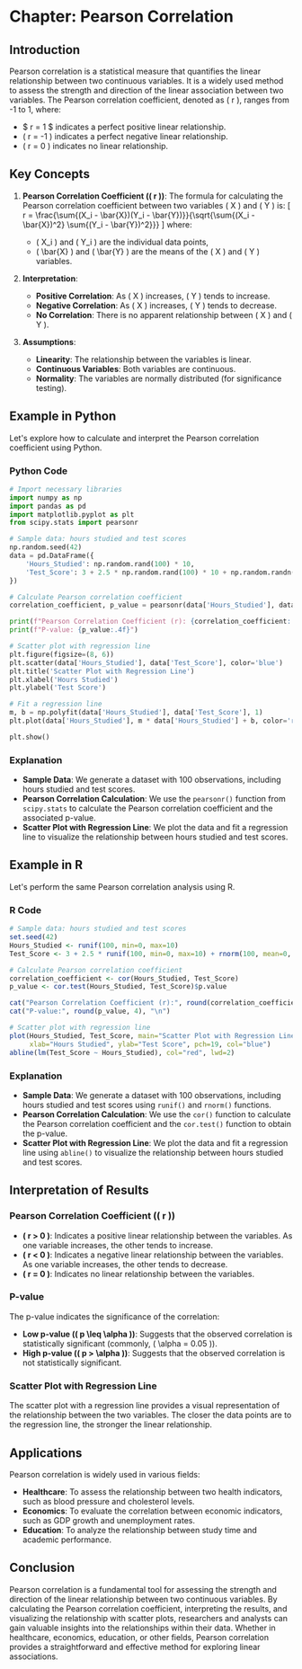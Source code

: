 # Chapter: Pearson Correlation

## Introduction

Pearson correlation is a statistical measure that quantifies the linear relationship between two continuous variables. It is a widely used method to assess the strength and direction of the linear association between two variables. The Pearson correlation coefficient, denoted as \( r \), ranges from -1 to 1, where:

- $ r = 1 $ indicates a perfect positive linear relationship.
- \( r = -1 \) indicates a perfect negative linear relationship.
- \( r = 0 \) indicates no linear relationship.

## Key Concepts

1. **Pearson Correlation Coefficient (\( r \))**: The formula for calculating the Pearson correlation coefficient between two variables \( X \) and \( Y \) is:
   \[
   r = \frac{\sum{(X_i - \bar{X})(Y_i - \bar{Y})}}{\sqrt{\sum{(X_i - \bar{X})^2} \sum{(Y_i - \bar{Y})^2}}}
   \]
   where:
   - \( X_i \) and \( Y_i \) are the individual data points,
   - \( \bar{X} \) and \( \bar{Y} \) are the means of the \( X \) and \( Y \) variables.

2. **Interpretation**:
   - **Positive Correlation**: As \( X \) increases, \( Y \) tends to increase.
   - **Negative Correlation**: As \( X \) increases, \( Y \) tends to decrease.
   - **No Correlation**: There is no apparent relationship between \( X \) and \( Y \).

3. **Assumptions**:
   - **Linearity**: The relationship between the variables is linear.
   - **Continuous Variables**: Both variables are continuous.
   - **Normality**: The variables are normally distributed (for significance testing).

## Example in Python

Let's explore how to calculate and interpret the Pearson correlation coefficient using Python.

### Python Code

```python
# Import necessary libraries
import numpy as np
import pandas as pd
import matplotlib.pyplot as plt
from scipy.stats import pearsonr

# Sample data: hours studied and test scores
np.random.seed(42)
data = pd.DataFrame({
    'Hours_Studied': np.random.rand(100) * 10,
    'Test_Score': 3 + 2.5 * np.random.rand(100) * 10 + np.random.randn(100) * 2
})

# Calculate Pearson correlation coefficient
correlation_coefficient, p_value = pearsonr(data['Hours_Studied'], data['Test_Score'])

print(f"Pearson Correlation Coefficient (r): {correlation_coefficient:.2f}")
print(f"P-value: {p_value:.4f}")

# Scatter plot with regression line
plt.figure(figsize=(8, 6))
plt.scatter(data['Hours_Studied'], data['Test_Score'], color='blue')
plt.title('Scatter Plot with Regression Line')
plt.xlabel('Hours Studied')
plt.ylabel('Test Score')

# Fit a regression line
m, b = np.polyfit(data['Hours_Studied'], data['Test_Score'], 1)
plt.plot(data['Hours_Studied'], m * data['Hours_Studied'] + b, color='red')

plt.show()
```

### Explanation

- **Sample Data**: We generate a dataset with 100 observations, including hours studied and test scores.
- **Pearson Correlation Calculation**: We use the `pearsonr()` function from `scipy.stats` to calculate the Pearson correlation coefficient and the associated p-value.
- **Scatter Plot with Regression Line**: We plot the data and fit a regression line to visualize the relationship between hours studied and test scores.

## Example in R

Let's perform the same Pearson correlation analysis using R.

### R Code

```r
# Sample data: hours studied and test scores
set.seed(42)
Hours_Studied <- runif(100, min=0, max=10)
Test_Score <- 3 + 2.5 * runif(100, min=0, max=10) + rnorm(100, mean=0, sd=2)

# Calculate Pearson correlation coefficient
correlation_coefficient <- cor(Hours_Studied, Test_Score)
p_value <- cor.test(Hours_Studied, Test_Score)$p.value

cat("Pearson Correlation Coefficient (r):", round(correlation_coefficient, 2), "\n")
cat("P-value:", round(p_value, 4), "\n")

# Scatter plot with regression line
plot(Hours_Studied, Test_Score, main="Scatter Plot with Regression Line",
     xlab="Hours Studied", ylab="Test Score", pch=19, col="blue")
abline(lm(Test_Score ~ Hours_Studied), col="red", lwd=2)
```

### Explanation

- **Sample Data**: We generate a dataset with 100 observations, including hours studied and test scores using `runif()` and `rnorm()` functions.
- **Pearson Correlation Calculation**: We use the `cor()` function to calculate the Pearson correlation coefficient and the `cor.test()` function to obtain the p-value.
- **Scatter Plot with Regression Line**: We plot the data and fit a regression line using `abline()` to visualize the relationship between hours studied and test scores.

## Interpretation of Results

### Pearson Correlation Coefficient (\( r \))

- **\( r > 0 \)**: Indicates a positive linear relationship between the variables. As one variable increases, the other tends to increase.
- **\( r < 0 \)**: Indicates a negative linear relationship between the variables. As one variable increases, the other tends to decrease.
- **\( r = 0 \)**: Indicates no linear relationship between the variables.

### P-value

The p-value indicates the significance of the correlation:
- **Low p-value (\( p \leq \alpha \))**: Suggests that the observed correlation is statistically significant (commonly, \( \alpha = 0.05 \)).
- **High p-value (\( p > \alpha \))**: Suggests that the observed correlation is not statistically significant.

### Scatter Plot with Regression Line

The scatter plot with a regression line provides a visual representation of the relationship between the two variables. The closer the data points are to the regression line, the stronger the linear relationship.

## Applications

Pearson correlation is widely used in various fields:

- **Healthcare**: To assess the relationship between two health indicators, such as blood pressure and cholesterol levels.
- **Economics**: To evaluate the correlation between economic indicators, such as GDP growth and unemployment rates.
- **Education**: To analyze the relationship between study time and academic performance.

## Conclusion

Pearson correlation is a fundamental tool for assessing the strength and direction of the linear relationship between two continuous variables. By calculating the Pearson correlation coefficient, interpreting the results, and visualizing the relationship with scatter plots, researchers and analysts can gain valuable insights into the relationships within their data. Whether in healthcare, economics, education, or other fields, Pearson correlation provides a straightforward and effective method for exploring linear associations.
